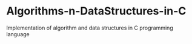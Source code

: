 # Algorithms-n-DataStructures-in-C
Implementation of algorithm and data structures in C programming language
